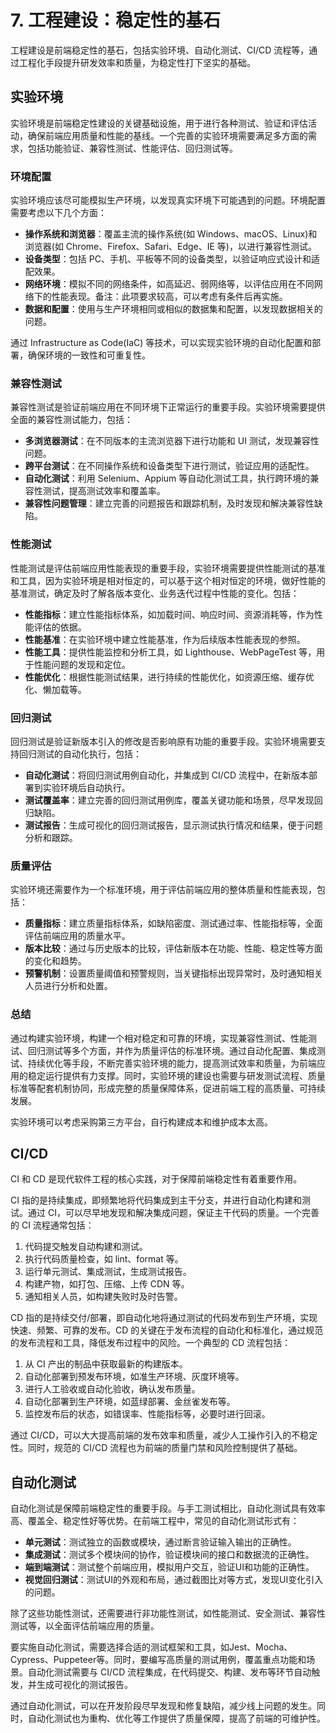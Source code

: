 # 7. 工程建设：稳定性的基石

工程建设是前端稳定性的基石，包括实验环境、自动化测试、CI/CD 流程等，通过工程化手段提升研发效率和质量，为稳定性打下坚实的基础。

## 实验环境

实验环境是前端稳定性建设的关键基础设施，用于进行各种测试、验证和评估活动，确保前端应用质量和性能的基线。一个完善的实验环境需要满足多方面的需求，包括功能验证、兼容性测试、性能评估、回归测试等。

### 环境配置

实验环境应该尽可能模拟生产环境，以发现真实环境下可能遇到的问题。环境配置需要考虑以下几个方面：

- **操作系统和浏览器**：覆盖主流的操作系统(如 Windows、macOS、Linux)和浏览器(如 Chrome、Firefox、Safari、Edge、IE 等)，以进行兼容性测试。
- **设备类型**：包括 PC、手机、平板等不同的设备类型，以验证响应式设计和适配效果。
- **网络环境**：模拟不同的网络条件，如高延迟、弱网络等，以评估应用在不同网络下的性能表现。备注：此项要求较高，可以考虑有条件后再实施。
- **数据和配置**：使用与生产环境相同或相似的数据集和配置，以发现数据相关的问题。

通过 Infrastructure as Code(IaC) 等技术，可以实现实验环境的自动化配置和部署，确保环境的一致性和可重复性。

### 兼容性测试

兼容性测试是验证前端应用在不同环境下正常运行的重要手段。实验环境需要提供全面的兼容性测试能力，包括：

- **多浏览器测试**：在不同版本的主流浏览器下进行功能和 UI 测试，发现兼容性问题。
- **跨平台测试**：在不同操作系统和设备类型下进行测试，验证应用的适配性。
- **自动化测试**：利用 Selenium、Appium 等自动化测试工具，执行跨环境的兼容性测试，提高测试效率和覆盖率。
- **兼容性问题管理**：建立完善的问题报告和跟踪机制，及时发现和解决兼容性缺陷。

### 性能测试

性能测试是评估前端应用性能表现的重要手段，实验环境需要提供性能测试的基准和工具，因为实验环境是相对恒定的，可以基于这个相对恒定的环境，做好性能的基准测试，确定及时了解各版本变化、业务迭代过程中性能的变化。包括：

- **性能指标**：建立性能指标体系，如加载时间、响应时间、资源消耗等，作为性能评估的依据。
- **性能基准**：在实验环境中建立性能基准，作为后续版本性能表现的参照。
- **性能工具**：提供性能监控和分析工具，如 Lighthouse、WebPageTest 等，用于性能问题的发现和定位。
- **性能优化**：根据性能测试结果，进行持续的性能优化，如资源压缩、缓存优化、懒加载等。

### 回归测试

回归测试是验证新版本引入的修改是否影响原有功能的重要手段。实验环境需要支持回归测试的自动化执行，包括：

- **自动化测试**：将回归测试用例自动化，并集成到 CI/CD 流程中，在新版本部署到实验环境后自动执行。
- **测试覆盖率**：建立完善的回归测试用例库，覆盖关键功能和场景，尽早发现回归缺陷。
- **测试报告**：生成可视化的回归测试报告，显示测试执行情况和结果，便于问题分析和跟踪。

### 质量评估

实验环境还需要作为一个标准环境，用于评估前端应用的整体质量和性能表现，包括：

- **质量指标**：建立质量指标体系，如缺陷密度、测试通过率、性能指标等，全面评估前端应用的质量水平。
- **版本比较**：通过与历史版本的比较，评估新版本在功能、性能、稳定性等方面的变化和趋势。
- **预警机制**：设置质量阈值和预警规则，当关键指标出现异常时，及时通知相关人员进行分析和处置。

### 总结

通过构建实验环境，构建一个相对稳定和可靠的环境，实现兼容性测试、性能测试、回归测试等多个方面，并作为质量评估的标准环境。通过自动化配置、集成测试、持续优化等手段，不断完善实验环境的能力，提高测试效率和质量，为前端应用的稳定运行提供有力支撑。同时，实验环境的建设也需要与研发测试流程、质量标准等配套机制协同，形成完整的质量保障体系，促进前端工程的高质量、可持续发展。

实验环境可以考虑采购第三方平台，自行构建成本和维护成本太高。

## CI/CD

CI 和 CD 是现代软件工程的核心实践，对于保障前端稳定性有着重要作用。

CI 指的是持续集成，即频繁地将代码集成到主干分支，并进行自动化构建和测试。通过 CI，可以尽早地发现和解决集成问题，保证主干代码的质量。一个完善的 CI 流程通常包括：

1. 代码提交触发自动构建和测试。
2. 执行代码质量检查，如 lint、format 等。
3. 运行单元测试、集成测试，生成测试报告。
4. 构建产物，如打包、压缩、上传 CDN 等。
5. 通知相关人员，如构建失败时及时告警。

CD 指的是持续交付/部署，即自动化地将通过测试的代码发布到生产环境，实现快速、频繁、可靠的发布。CD 的关键在于发布流程的自动化和标准化，通过规范的发布流程和工具，降低发布过程中的风险。一个典型的 CD 流程包括：

1. 从 CI 产出的制品中获取最新的构建版本。
2. 自动化部署到预发布环境，如准生产环境、灰度环境等。
3. 进行人工验收或自动化验收，确认发布质量。
4. 自动化部署到生产环境，如蓝绿部署、金丝雀发布等。
5. 监控发布后的状态，如错误率、性能指标等，必要时进行回滚。

通过 CI/CD，可以大大提高前端的发布效率和质量，减少人工操作引入的不稳定性。同时，规范的 CI/CD 流程也为前端的质量门禁和风险控制提供了基础。

## 自动化测试

自动化测试是保障前端稳定性的重要手段。与手工测试相比，自动化测试具有效率高、覆盖全、稳定性好等优势。在前端工程中，常见的自动化测试形式有：

- **单元测试**：测试独立的函数或模块，通过断言验证输入输出的正确性。
- **集成测试**：测试多个模块间的协作，验证模块间的接口和数据流的正确性。
- **端到端测试**：测试整个前端应用，模拟用户交互，验证UI和功能的正确性。
- **视觉回归测试**：测试UI的外观和布局，通过截图比对等方式，发现UI变化引入的问题。

除了这些功能性测试，还需要进行非功能性测试，如性能测试、安全测试、兼容性测试等，以全面评估前端应用的质量。

要实施自动化测试，需要选择合适的测试框架和工具，如Jest、Mocha、Cypress、Puppeteer等。同时，要编写高质量的测试用例，覆盖重点功能和场景。自动化测试需要与 CI/CD 流程集成，在代码提交、构建、发布等环节自动触发，并生成可视化的测试报告。

通过自动化测试，可以在开发阶段尽早发现和修复缺陷，减少线上问题的发生。同时，自动化测试也为重构、优化等工作提供了质量保障，提高了前端的可维护性。
